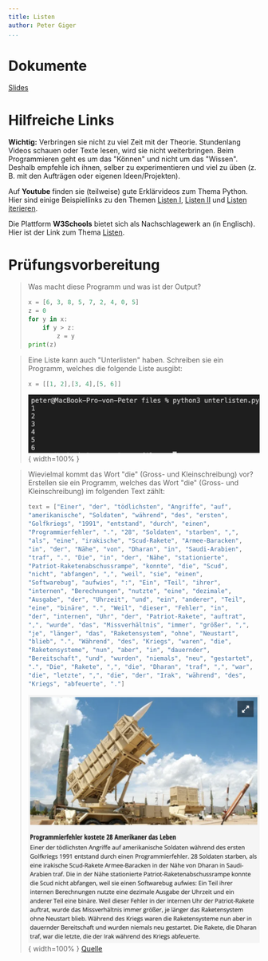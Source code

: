 ```yaml
---
title: Listen
author: Peter Giger
...
```


# Dokumente

[Slides](slides.html)


# Hilfreiche Links

**Wichtig:** Verbringen sie nicht zu viel Zeit mit der Theorie. Stundenlang Videos schauen oder Texte lesen, wird sie nicht weiterbringen. Beim Programmieren geht es um das "Können" und nicht um das "Wissen". Deshalb empfehle ich ihnen, selber zu experimentieren und viel zu üben (z. B. mit den Aufträgen oder eigenen Ideen/Projekten).

Auf **Youtube** finden sie (teilweise) gute Erklärvideos zum Thema Python. Hier sind einige Beispiellinks zu den Themen [Listen I](https://www.youtube.com/watch?v=ihF8bZoauBs&list=PL_pqkvxZ6ho3u8PJAsUU-rOAQ74D0TqZB&index=14), [Listen II](https://www.youtube.com/watch?v=_XzWPXvya2w&list=PL_pqkvxZ6ho3u8PJAsUU-rOAQ74D0TqZB&index=15) und [Listen iterieren](https://www.youtube.com/watch?v=ISo1uqLcVw8&list=PL_pqkvxZ6ho3u8PJAsUU-rOAQ74D0TqZB&index=16).

Die Plattform **W3Schools** bietet sich als Nachschlagewerk an (in Englisch). Hier ist der Link zum Thema [Listen](https://www.w3schools.com/python/python_lists.asp).


# Prüfungsvorbereitung

> Was macht diese Programm und was ist der Output?
> ```python
> x = [6, 3, 8, 5, 7, 2, 4, 0, 5]
> z = 0
> for y in x:
>     if y > z:
>         z = y
> print(z)
> ```

> Eine Liste kann auch "Unterlisten" haben. Schreiben sie ein Programm, welches die folgende Liste ausgibt:
> ```python
> x = [[1, 2],[3, 4],[5, 6]]
> ```
> ![](images/unterlisten.png){ width=100% }

> Wievielmal kommt das Wort "die" (Gross- und Kleinschreibung) vor?
> Erstellen sie ein Programm, welches das Wort "die" (Gross- und Kleinschreibung) im folgenden Text zählt:
>
> ```python
> text = ["Einer", "der", "tödlichsten", "Angriffe", "auf", 
> "amerikanische", "Soldaten", "während", "des", "ersten", 
> "Golfkriegs", "1991", "entstand", "durch", "einen", 
> "Programmierfehler", ".", "28", "Soldaten", "starben", ",", 
> "als", "eine", "irakische", "Scud-Rakete", "Armee-Baracken", 
> "in", "der", "Nähe", "von", "Dharan", "in", "Saudi-Arabien", 
> "traf", ".", "Die", "in", "der", "Nähe", "stationierte",
> "Patriot-Raketenabschussrampe", "konnte", "die", "Scud", 
> "nicht", "abfangen", ",", "weil", "sie", "einen", 
> "Softwarebug", "aufwies", ":", "Ein", "Teil", "ihrer", 
> "internen", "Berechnungen", "nutzte", "eine", "dezimale",
> "Ausgabe", "der", "Uhrzeit", "und", "ein", "anderer", "Teil", 
> "eine", "binäre", ".", "Weil", "dieser", "Fehler", "in", 
> "der", "internen", "Uhr", "der", "Patriot-Rakete", "auftrat", 
> ",", "wurde", "das", "Missverhältnis", "immer", "größer", ",", 
> "je", "länger", "das", "Raketensystem", "ohne", "Neustart", 
> "blieb", ".", "Während", "des", "Kriegs", "waren", "die", 
> "Raketensysteme", "nun", "aber", "in", "dauernder", 
> "Bereitschaft", "und", "wurden", "niemals", "neu", "gestartet", 
> ".", "Die", "Rakete", ",", "die", "Dharan", "traf", ",", "war", 
> "die", "letzte", ",", "die", "der", "Irak", "während", "des", 
> "Kriegs", "abfeuerte", "."]
> ```
>
> ![](images/geschichte.png){ width=100% }
> [Quelle](https://www.computerwoche.de/a/13-wirklich-wahre-it-geschichten,3218843)